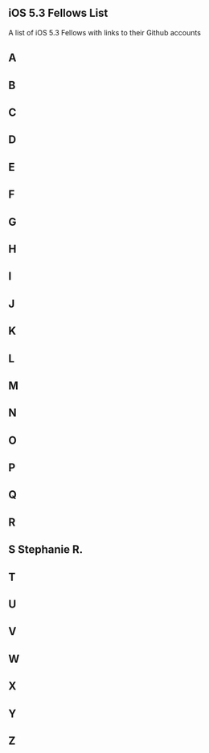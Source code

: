 ## iOS 5.3 Fellows List

A list of iOS 5.3 Fellows with links to their Github accounts

## A 

## B 

## C

## D

## E 

## F

## G

## H 

## I 

## J

## K

## L

## M

## N

## O

## P

## Q
 
## R
 
## S Stephanie R.

## T

## U

## V

## W

## X

## Y

## Z


